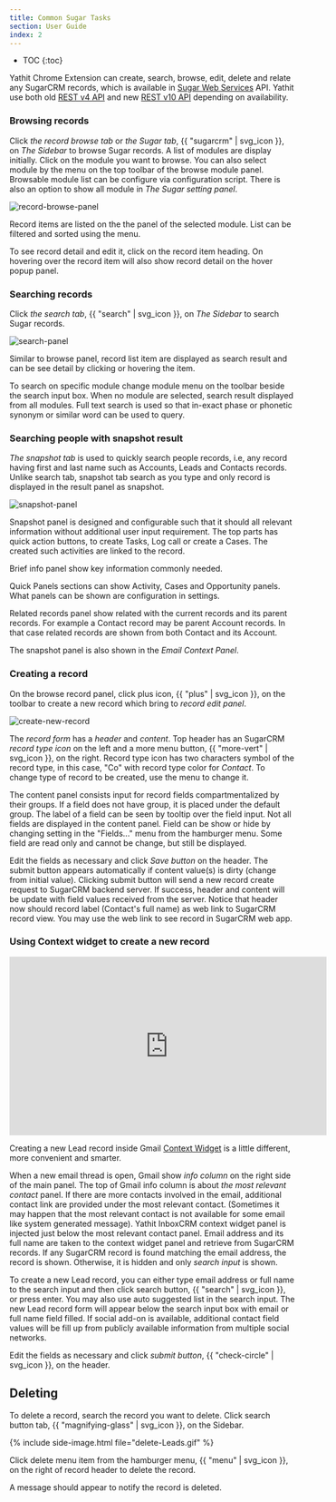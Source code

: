 ```yaml
---
title: Common Sugar Tasks
section: User Guide
index: 2
---
```


* TOC
{:toc}
    
Yathit Chrome Extension can create, search, browse, edit, delete and relate any SugarCRM records, which is available in [Sugar Web Services](http://support.sugarcrm.com/Documentation/Sugar_Developer/Sugar_Developer_Guide_6.5/Application_Framework/Web_Services/) API. Yathit use both old [REST v4 API](http://support.sugarcrm.com/Documentation/Sugar_Developer/Sugar_Developer_Guide_6.5/Application_Framework/Web_Services/REST/) and new [REST v10 API](http://support.sugarcrm.com/Documentation/Sugar_Developer/Sugar_Developer_Guide_7.8/Integration/Web_Services/v10/) depending on availability. 

### Browsing records

Click _the record browse tab_ or _the Sugar tab_, {{ "sugarcrm" | svg_icon }}, on _The Sidebar_ to browse Sugar records. A list of modules are display initially. Click on the module you want to browse. You can also select module by the menu on the top toolbar of the browse module panel. Browsable module list can be configure via configuration script. There is also an option to show all module in _The Sugar setting panel_.

![record-browse-panel](https://yathit-assets.storage.googleapis.com/screenshot/record-browser-with-popup.png) 

Record items are listed on the the panel of the selected module. List can be filtered and sorted using the menu.

To see record detail and edit it, click on the record item heading. On hovering over the record item will also show record detail on the hover popup panel.

### Searching records

Click _the search tab_, {{ "search" | svg_icon }}, on _The Sidebar_ to search Sugar records. 

![search-panel](https://yathit-assets.storage.googleapis.com/screenshot/search-panel-tab.png) 

Similar to browse panel, record list item are displayed as search result and can be see detail by clicking or hovering the item.

To search on specific module change module menu on the toolbar beside the search input box. When no module are selected, search result displayed from all modules. Full text search is used so that in-exact phase or phonetic synonym or similar word can be used to query.
  
### Searching people with snapshot result

_The snapshot tab_ is used to quickly search people records, i.e, any record having first and last name such as Accounts, Leads and Contacts records. Unlike search tab, snapshot tab search as you type and only record is displayed in the result panel as snapshot.

![snapshot-panel](https://yathit-assets.storage.googleapis.com/screenshot/snapshot-panel.png) 

Snapshot panel is designed and configurable such that it should all relevant information without additional user input requirement. The top parts has quick action buttons, to create Tasks, Log call or create a Cases. The created such activities are linked to the record. 

Brief info panel show key information commonly needed.

Quick Panels sections can show Activity, Cases and Opportunity panels. What panels can be shown are configuration in settings.

Related records panel show related with the current records and its parent records. For example a Contact record may be parent Account records. In that case related records are shown from both Contact and its Account. 

The snapshot panel is also shown in the _Email Context Panel_.

### Creating a record  

On the browse record panel, click plus icon, {{ "plus" | svg_icon }}, on the toolbar to create a new record which bring to _record edit panel_. 


![create-new-record](https://yathit-assets.storage.googleapis.com/screenshot/create-new-record.gif) 


The _record form_ has a _header_ and _content_. Top header has an SugarCRM _record type icon_ on the left and a more menu button, {{ "more-vert" | svg_icon }},  on the right. Record type icon has two characters symbol of the record type, in this case, "Co" with record type color for _Contact_. To change type of record to be created, use the menu to change it.

The content panel consists input for record fields compartmentalized by their groups. If a field does not have group, it is placed under the default group. The label of a field can be seen by tooltip over the field input. Not all fields are displayed in the content panel. Field can be show or hide by changing setting in the "Fields..." menu from the hamburger menu. Some field are read only and cannot be change, but still be displayed.

Edit the fields as necessary and click _Save button_ on the header. The submit button appears automatically if content value(s) is dirty (change from initial value). Clicking submit button will send a new record create request to SugarCRM backend server. If success, header and content will be update with field values received from the server. Notice that header now should record label (Contact's full name) as web link to SugarCRM record view. You may use the web link to see record in SugarCRM web app.


### Using Context widget to create a new record


<iframe width="560" height="315" src="https://www.youtube.com/embed/byJT5n154xg?list=PL0ZVs2MTcLP82s0qTsQ3RTZXad_dZCSbU" frameborder="0" allowfullscreen></iframe>

Creating a new Lead record inside Gmail [Context Widget](../context/index.html) is a little different, more convenient and smarter. 

When a new email thread is open, Gmail show _info column_ on the right side of the main panel. The top of Gmail info column is about _the most relevant contact_ panel. If there are more contacts involved in the email, additional contact link are provided under the most relevant contact. (Sometimes it may happen that the most relevant contact is not available for some email like system generated message). Yathit InboxCRM context widget panel is injected just below the most relevant contact panel. Email address and its full name are taken to the context widget panel and retrieve from SugarCRM records. If any SugarCRM record is found matching the email address, the record is shown. Otherwise, it is hidden and only _search input_ is shown.

To create a new Lead record, you can either type email address or full name to the search input and then click search button, {{ "search" | svg_icon }}, or press enter. You may also use auto suggested list in the search input. The new Lead record form will appear below the search input box with email or full name field filled. If social add-on is available, additional contact field values will be fill up from publicly available information from multiple social networks.

Edit the fields as necessary and click _submit button_, {{ "check-circle" | svg_icon }}, on the header.


## Deleting

To delete a record, search the record you want to delete. Click search button tab, {{ "magnifying-glass" | svg_icon }}, on the Sidebar. 

{% include side-image.html file="delete-Leads.gif" %}

Click delete menu item from the hamburger menu, {{ "menu" | svg_icon }}, on the right of record header to delete the record.

A message should appear to notify the record is deleted.




